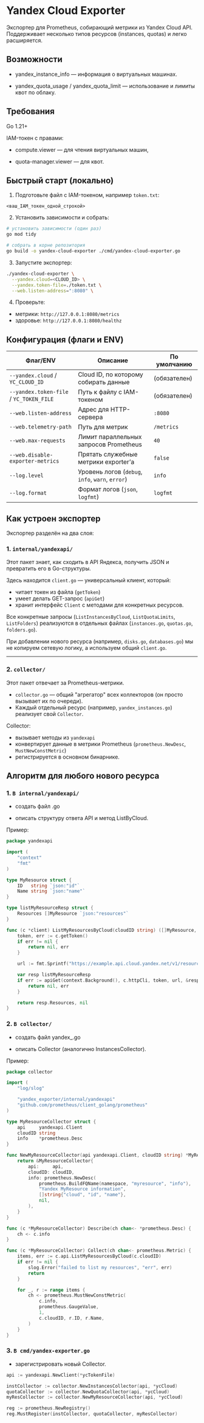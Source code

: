 # Yandex Cloud Exporter

Экспортер для Prometheus, собирающий метрики из Yandex Cloud API.
Поддерживает несколько типов ресурсов (instances, quotas) и легко расширяется.


## Возможности

- yandex_instance_info — информация о виртуальных машинах.

- yandex_quota_usage / yandex_quota_limit — использование и лимиты квот по облаку.


## Требования

Go 1.21+

IAM-токен с правами:

- compute.viewer — для чтения виртуальных машин,

- quota-manager.viewer — для квот.


## Быстрый старт (локально)

1. Подготовьте файл с IAM-токеном, например `token.txt`:

```
<ваш_IAM_токен_одной_строкой>
```
2. Установить зависимости и собрать:

```bash
# установить зависимости (один раз)
go mod tidy

# собрать в корне репозитория 
go build -o yandex-cloud-exporter ./cmd/yandex-cloud-exporter.go

```
3. Запустите экспортер:

```bash
./yandex-cloud-exporter \
  --yandex.cloud=<CLOUD_ID> \
  --yandex.token-file=./token.txt \
  --web.listen-address=":8080" \
```

4. Проверьте:

* метрики: `http://127.0.0.1:8080/metrics`
* здоровье: `http://127.0.0.1:8080/healthz`


## Конфигурация (флаги и ENV)

| Флаг/ENV                                | Описание                                         | По умолчанию |
| --------------------------------------- | ------------------------------------------------ | ------------ |
| `--yandex.cloud` / `YC_CLOUD_ID`        | Cloud ID, по которому собирать данные            | (обязателен) |
| `--yandex.token-file` / `YC_TOKEN_FILE` | Путь к файлу с IAM-токеном                       | (обязателен) |
| `--web.listen-address`                  | Адрес для HTTP-сервера                           | `:8080`      |
| `--web.telemetry-path`                  | Путь для метрик                                  | `/metrics`   |
| `--web.max-requests`                    | Лимит параллельных запросов Prometheus           | `40`         |
| `--web.disable-exporter-metrics`        | Прятать служебные метрики exporter’а             | `false`      |
| `--log.level`                           | Уровень логов (`debug`, `info`, `warn`, `error`) | `info`       |
| `--log.format`                          | Формат логов (`json`, `logfmt`)                  | `logfmt`     |


## Как устроен экспортер

Экспортер разделён на два слоя:

### 1. `internal/yandexapi/`
Этот пакет знает, как сходить в API Яндекса, получить JSON и превратить его в Go-структуры.

Здесь находится `client.go` — универсальный клиент, который:

- читает токен из файла (`getToken`)
- умеет делать GET-запрос (`apiGet`)
- хранит интерфейс `Client` с методами для конкретных ресурсов.

Все конкретные запросы (`ListInstancesByCloud`, `ListQuotaLimits`, `ListFolders`) реализуются в отдельных файлах (`instances.go`, `quotas.go`, `folders.go`).

При добавлении нового ресурса (например, `disks.go`, `databases.go`) мы не копируем сетевую логику, а используем общий `client.go`.

---

### 2. `collector/`
Этот пакет отвечает за Prometheus-метрики.

- `collector.go` — общий "агрегатор" всех коллекторов (он просто вызывает их по очереди).
- Каждый отдельный ресурс (например, `yandex_instances.go`) реализует свой `Collector`.

Collector:

- вызывает методы из `yandexapi`
- конвертирует данные в метрики Prometheus (`prometheus.NewDesc`, `MustNewConstMetric`)
- регистрируется в основном бинарнике.


## Алгоритм для любого нового ресурса

### 1. `В internal/yandexapi/`

- создать файл <resource>.go

- описать структуру ответа API и метод List<Resource>ByCloud. 

Пример:

```go
package yandexapi

import (
    "context"
    "fmt"
)

type MyResource struct {
    ID   string `json:"id"`
    Name string `json:"name"`
}

type listMyResourceResp struct {
    Resources []MyResource `json:"resources"`
}

func (c *client) ListMyResourcesByCloud(cloudID string) ([]MyResource, error) {
    token, err := c.getToken()
    if err != nil {
        return nil, err
    }

    url := fmt.Sprintf("https://example.api.cloud.yandex.net/v1/resources?cloudId=%s", cloudID)

    var resp listMyResourceResp
    if err := apiGet(context.Background(), c.httpCli, token, url, &resp); err != nil {
        return nil, err
    }

    return resp.Resources, nil
}
```

### 2. `В collector/`

- создать файл yandex_<resource>.go

- описать Collector (аналогично InstancesCollector).

Пример:

```go
package collector

import (
    "log/slog"

    "yandex_exporter/internal/yandexapi"
    "github.com/prometheus/client_golang/prometheus"
)

type MyResourceCollector struct {
    api     yandexapi.Client
    cloudID string
    info    *prometheus.Desc
}

func NewMyResourceCollector(api yandexapi.Client, cloudID string) *MyResourceCollector {
    return &MyResourceCollector{
        api:     api,
        cloudID: cloudID,
        info: prometheus.NewDesc(
            prometheus.BuildFQName(namespace, "myresource", "info"),
            "Yandex MyResource information",
            []string{"cloud", "id", "name"},
            nil,
        ),
    }
}

func (c *MyResourceCollector) Describe(ch chan<- *prometheus.Desc) {
    ch <- c.info
}

func (c *MyResourceCollector) Collect(ch chan<- prometheus.Metric) {
    items, err := c.api.ListMyResourcesByCloud(c.cloudID)
    if err != nil {
        slog.Error("failed to list my resources", "err", err)
        return
    }

    for _, r := range items {
        ch <- prometheus.MustNewConstMetric(
            c.info,
            prometheus.GaugeValue,
            1,
            c.cloudID, r.ID, r.Name,
        )
    }
}
```

### 3. `В cmd/yandex-exporter.go`

- зарегистрировать новый Collector.

```go
api := yandexapi.NewClient(*ycTokenFile)

instCollector := collector.NewInstancesCollector(api, *ycCloud)
quotaCollector := collector.NewQuotaCollector(api, *ycCloud)
myResCollector := collector.NewMyResourceCollector(api, *ycCloud)

reg := prometheus.NewRegistry()
reg.MustRegister(instCollector, quotaCollector, myResCollector)
```